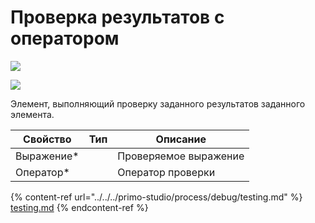 # Проверка результатов с оператором

![](../../resources/basic/testing/image-(100)-(1)-(1)-(1)-(1)-(1)-(1)-(1)-(2)-(210).png)

![](../../resources/basic/testing/image-(76).png)

Элемент, выполняющий проверку заданного результатов заданного элемента.

| Свойство    | Тип | Описание              |
| ----------- | --- | --------------------- |
| Выражение\* |     | Проверяемое выражение |
| Оператор\*  |     | Оператор проверки     |

{% content-ref url="../../../primo-studio/process/debug/testing.md" %}
[testing.md](../../../primo-studio/process/debug/testing.md)
{% endcontent-ref %}
